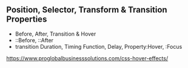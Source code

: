 ## Position, Selector, Transform & Transition Properties
- Before, After, Transition & Hover
- ::Before, ::After
- transition Duration, Timing Function, Delay, Property:Hover, :Focus




https://www.proglobalbusinesssolutions.com/css-hover-effects/